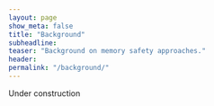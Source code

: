 ```yaml
---
layout: page
show_meta: false
title: "Background"
subheadline:
teaser: "Background on memory safety approaches."
header:
permalink: "/background/"
---
```


Under construction
